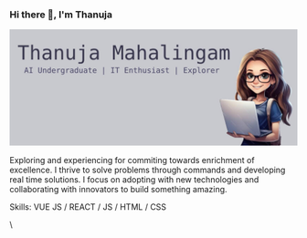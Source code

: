 ### Hi there 👋, I'm Thanuja
![](https://github.com/M-Thanu/M-Thanu/blob/main/github%20banner.jpg)

Exploring and experiencing for commiting towards enrichment of excellence. I thrive to solve problems through commands and developing real time solutions. I focus on adopting with new technologies and collaborating with innovators to build something amazing.

Skills: VUE JS / REACT / JS / HTML / CSS

\





